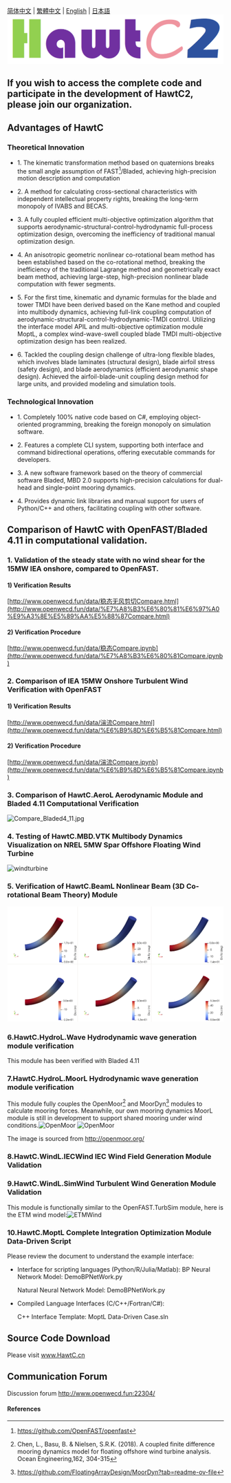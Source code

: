 [简体中文](./README.md) | [繁體中文](./README_CN.md) | [English](./README_EN.md) | [日本語](./README_JP.md)
![HawtC](./docs/image/TheoryManualandBarchMarkreport/图标.png)

##   If you wish to access the complete code and participate in the development of HawtC2, please join our organization.

## Advantages of HawtC

### Theoretical Innovation

*     
    1\. The kinematic transformation method based on quaternions breaks the small angle assumption of FAST[^1]/Bladed, achieving high-precision motion description and computation  
    
*     
    2\. A method for calculating cross-sectional characteristics with independent intellectual property rights, breaking the long-term monopoly of IVABS and BECAS.  
    
*     
    3\. A fully coupled efficient multi-objective optimization algorithm that supports aerodynamic-structural-control-hydrodynamic full-process optimization design, overcoming the inefficiency of traditional manual optimization design.  
    
*     
    4\. An anisotropic geometric nonlinear co-rotational beam method has been established based on the co-rotational method, breaking the inefficiency of the traditional Lagrange method and geometrically exact beam method, achieving large-step, high-precision nonlinear blade computation with fewer segments.  
    
*     
    5\. For the first time, kinematic and dynamic formulas for the blade and tower TMDI have been derived based on the Kane method and coupled into multibody dynamics, achieving full-link coupling computation of aerodynamic-structural-control-hydrodynamic-TMDI control. Utilizing the interface model APIL and multi-objective optimization module MoptL, a complex wind-wave-swell coupled blade TMDI multi-objective optimization design has been realized.  
    
*     
    6\. Tackled the coupling design challenge of ultra-long flexible blades, which involves blade laminates (structural design), blade airfoil stress (safety design), and blade aerodynamics (efficient aerodynamic shape design). Achieved the airfoil-blade-unit coupling design method for large units, and provided modeling and simulation tools.  
      
    

###   Technological Innovation  

*     
    1\. Completely 100% native code based on C#, employing object-oriented programming, breaking the foreign monopoly on simulation software.  
    
*     
    2\. Features a complete CLI system, supporting both interface and command bidirectional operations, offering executable commands for developers.  
    
*     
    3\. A new software framework based on the theory of commercial software Bladed, MBD 2.0 supports high-precision calculations for dual-head and single-point mooring dynamics.  
    
*     
    4\. Provides dynamic link libraries and manual support for users of Python/C++ and others, facilitating coupling with other software.  
    

##   Comparison of HawtC with OpenFAST/Bladed 4.11 in computational validation.

###   1\. Validation of the steady state with no wind shear for the 15MW IEA onshore, compared to OpenFAST.

####   1) Verification Results

[http://www.openwecd.fun/data/稳态无风剪切Compare.html](http://www.openwecd.fun/data/%E7%A8%B3%E6%80%81%E6%97%A0%E9%A3%8E%E5%89%AA%E5%88%87Compare.html)

####   2) Verification Procedure

[http://www.openwecd.fun/data/稳态Compare.ipynb](http://www.openwecd.fun/data/%E7%A8%B3%E6%80%81Compare.ipynb)

###   2\. Comparison of IEA 15MW Onshore Turbulent Wind Verification with OpenFAST

####   1) Verification Results

[http://www.openwecd.fun/data/湍流Compare.html](http://www.openwecd.fun/data/%E6%B9%8D%E6%B5%81Compare.html)

####   2) Verification Procedure

[http://www.openwecd.fun/data/湍流Compare.ipynb](http://www.openwecd.fun/data/%E6%B9%8D%E6%B5%81Compare.ipynb)

###   3\. Comparison of HawtC.AeroL Aerodynamic Module and Bladed 4.11 Computational Verification

![Compare_Bladed4_11.jpg](./docs/Compare_Bladed4_11.jpg)

###   4\. Testing of HawtC.MBD.VTK Multibody Dynamics Visualization on NREL 5MW Spar Offshore Floating Wind Turbine

![windturbine](./docs/image/TheoryManualandBarchMarkreport/12.webp)

###   5\. Verification of HawtC.BeamL Nonlinear Beam (3D Co-rotational Beam Theory) Module

![windturbine](./docs/image/TheoryManualandBarchMarkreport/BeamL.png)

###   6.HawtC.HydroL.Wave Hydrodynamic wave generation module verification

  
This module has been verified with Bladed 4.11

###   7.HawtC.HydroL.MoorL Hydrodynamic wave generation module verification

  
This module fully couples the OpenMoor[^2] and MoorDyn[^3] modules to calculate mooring forces. Meanwhile, our own mooring dynamics MoorL module is still in development to support shared mooring under wind conditions.![OpenMoor](./docs/image/TheoryManualandBarchMarkreport/Case1-25.gif) ![OpenMoor](./docs/image/TheoryManualandBarchMarkreport/Case3-5.gif)

  
The image is sourced from http://openmoor.org/

###   8.HawtC.WindL.IECWind IEC Wind Field Generation Module Validation

###   9.HawtC.WindL.SimWind Turbulent Wind Generation Module Validation

  
This module is functionally similar to the OpenFAST.TurbSim module, here is the ETM wind model:![ETMWind](./docs/image/TheoryManualandBarchMarkreport/wind.webp)

###  10.HawtC.MoptL Complete Integration Optimization Module Data-Driven Script

  
Please review the document to understand the example interface:

*     
    Interface for scripting languages (Python/R/Julia/Matlab): BP Neural Network Model: DemoBPNetWork.py
    
      
    Natural Neural Network Model: DemoBPNetWork.py
    
*     
    Compiled Language Interfaces (C/C++/Fortran/C#):
    
      
    C++ Interface Template: MoptL Data-Driven Case.sln
    

##  Source Code Download

  
Please visit www.HawtC.cn

##  Communication Forum

  
Discussion forum http://www.openwecd.fun:22304/

####   References
[^1]:https://github.com/OpenFAST/openfast
[^2]:Chen, L., Basu, B. & Nielsen, S.R.K. (2018). A coupled finite difference mooring dynamics model for floating offshore wind turbine analysis. Ocean Engineering,162, 304-315
[^3]:https://github.com/FloatingArrayDesign/MoorDyn?tab=readme-ov-file
